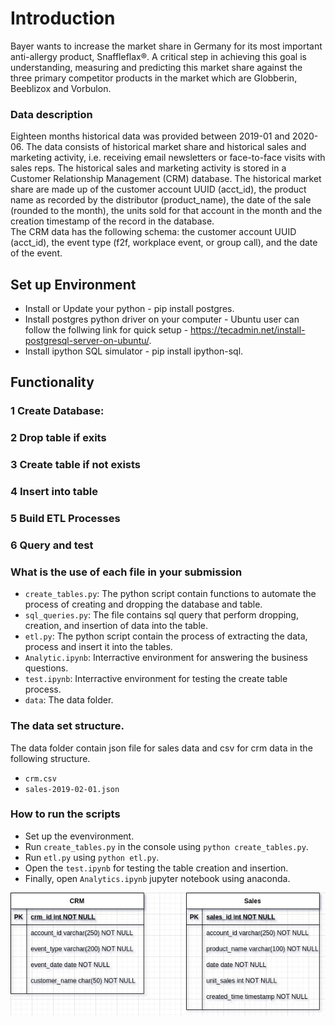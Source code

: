#	Introduction          
Bayer wants to increase the market share in Germany for its most important anti-allergy product, Snaffleflax®. A critical step in achieving this goal is understanding, measuring and predicting this market share against the three primary competitor products in the market which are Globberin, Beeblizox and Vorbulon.
### Data description
Eighteen months historical data was provided between 2019-01 and 2020-06. The data consists of historical market share and historical sales and marketing activity, i.e. receiving email newsletters or face-to-face visits with sales reps. The historical sales and marketing activity is stored in a Customer Relationship Management (CRM) database.
The historical market share are made up of the customer account UUID (acct_id), the product name as recorded by the distributor (product_name), the date of the sale (rounded to the month), the units sold for that account in the month and the creation timestamp of the record in the database.     
The CRM data has the following schema: the customer account UUID (acct_id), the event type (f2f, workplace event, or group call), and the date of the event. 

## Set up Environment
*   Install or Update your python - pip install postgres.
*   Install postgres python driver on your computer - Ubuntu user can follow the follwing link for quick setup - https://tecadmin.net/install-postgresql-server-on-ubuntu/.
*   Install ipython SQL simulator - pip install ipython-sql.

##  Functionality
### 1   Create Database: 
### 2   Drop table if exits
### 3   Create table if not exists
### 4   Insert into table
### 5   Build ETL Processes
### 6   Query and test


### What is the use of each file in your submission
*   `create_tables.py`: The python script contain functions to automate the process of creating and dropping the database and table.
*   `sql_queries.py`: The file contains sql query that perform dropping, creation, and insertion of data into the table. 
*   `etl.py`: The python script contain the process of extracting the data, process and insert it into the tables.
*   `Analytic.ipynb`: Interractive environment for answering the business questions.
*   `test.ipynb`: Interractive environment for testing the create table process.
*   `data`:  The data folder.

### The data set structure.
The data folder contain json file for sales data and csv for crm data in the following structure.
*   `crm.csv`
*   `sales-2019-02-01.json`

### How to run the scripts
*   Set up the evenvironment.
*   Run `create_tables.py` in the console using `python create_tables.py`.
*   Run `etl.py` using `python etl.py`.
*	Open the `test.ipynb` for testing the table creation and insertion.
*   Finally, open `Analytics.ipynb` jupyter notebook using anaconda.

![alt text](https://github.com/JohnOMDev/data-engineering-projects/blob/main/creating_timeseries_etl/images/bayer.jpg?raw=true)